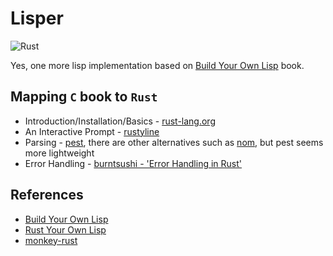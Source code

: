 # Lisper

![Rust](https://github.com/f0rget/lisper/workflows/Rust/badge.svg?branch=master)

Yes, one more lisp implementation based on
[Build Your Own Lisp](http://buildyourownlisp.com/) book.

## Mapping `C` book to `Rust`

- Introduction/Installation/Basics - [rust-lang.org](https://www.rust-lang.org/)
- An Interactive Prompt - [rustyline](https://crates.io/crates/rustyline)
- Parsing - [pest](https://crates.io/crates/pest), there are other alternatives
such as [nom](https://crates.io/crates/nom), but pest seems more lightweight
- Error Handling - [burntsushi - 'Error Handling in
Rust'](https://blog.burntsushi.net/rust-error-handling/)


## References

- [Build Your Own Lisp](http://buildyourownlisp.com/)
- [Rust Your Own Lisp](https://dev.to/deciduously/rust-your-own-lisp-50an)
- [monkey-rust](https://github.com/Rydgel/monkey-rust)
